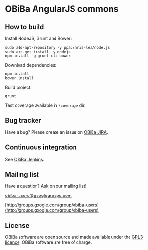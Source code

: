 # OBiBa AngularJS commons

## How to build

Install NodeJS, Grunt and Bower:

```
sudo add-apt-repository -y ppa:chris-lea/node.js
sudo apt-get install -y nodejs
npm install -g grunt-cli bower
```

Download dependencies:

```
npm install
bower install
```

Build project:

```
grunt
```

Test coverage available in `/coverage` dir.


## Bug tracker

Have a bug? Please create an issue on [OBiBa JIRA](http://jira.obiba.org/jira/browse/NGOBIBA).


## Continuous integration

See [OBiBa Jenkins](http://ci.obiba.org/view/ng-obiba).


## Mailing list

Have a question? Ask on our mailing list!

obiba-users@googlegroups.com

[http://groups.google.com/group/obiba-users](http://groups.google.com/group/obiba-users)


## License

OBiBa software are open source and made available under the [GPL3 licence](http://www.obiba.org/node/62).
OBiBa software are free of charge.